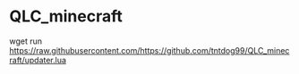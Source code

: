 # QLC_minecraft


wget run https://raw.githubusercontent.com/https://github.com/tntdog99/QLC_minecraft/updater.lua
